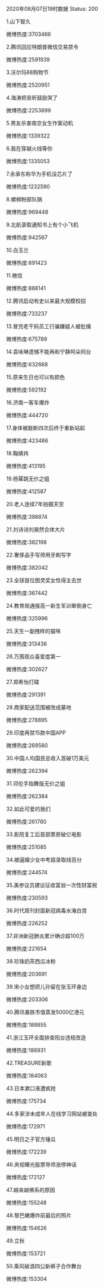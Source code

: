 2020年08月07日19时数据
Status: 200

1.山下智久

微博热度:3703466

2.腾讯回应特朗普微信交易禁令

微博热度:2591939

3.沃尔玛88购物节

微博热度:2520951

4.海涛把吴昕鼓励哭了

微博热度:2253899

5.男友杀害南京女生作案动机

微博热度:1339322

6.我在穿越火线等你

微博热度:1335053

7.余承东称华为手机没芯片了

微博热度:1232590

8.螺蛳粉部队锅

微博热度:969448

9.北航录取通知书上有个小飞机

微博热度:942567

10.白玉兰

微博热度:891423

11.微信

微博热度:888141

12.腾讯启动有史以来最大规模校招

微博热度:733237

13.冒充老干妈员工行骗嫌疑人被批捕

微博热度:675789

14.袁咏琳遗憾不能再和宁静阿朵同台

微博热度:632668

15.原来生日也可以有颜色

微博热度:592192

16.济南一客车爆炸

微博热度:444720

17.身体被敲断四次后终于重新站起

微博热度:423486

18.鞠婧祎

微博热度:413195

19.杨幂跳无价之姐

微博热度:412587

20.老人连续7年拍摄天空

微博热度:398874

21.刘诗诗刘昊然合体大片

微博热度:382198

22.奢侈品手写师用牙刷写字

微博热度:382042

23.全球首位图灵奖女性得主去世

微博热度:367442

24.教育局通报高一新生军训晕倒身亡

微博热度:325996

25.天生一副拽样的猫咪

微博热度:313436

26.万茜观众喜爱度第一

微博热度:302627

27.郑希怡打碟

微博热度:291391

28.商家配送范围被改成墓地

微博热度:278895

29.印度再禁15款中国APP

微博热度:269580

30.中国人均国民总收入首破1万美元

微博热度:262394

31.邓伦手指舞版无价之姐

微博热度:262384

32.如此可爱的我们

微博热度:261780

33.影院复工后首部票房破亿电影

微博热度:251085

34.被逼婚少女中考超录取线百分

微博热度:244574

35.美参议员建议征收富翁一次性财富税

微博热度:230593

36.时代周刊封面新冠病毒水淹白宫

微博热度:226252

37.非洲新冠肺炎累计确诊超100万

微博热度:221654

38.珍珠奶茶西瓜冰粉

微博热度:203691

39.宋小女想把儿孙留在张玉环身边

微博热度:203306

40.腾讯暴跌市值蒸发5000亿港元

微博热度:188855

41.浙江玉环全面排查阳台违规改造

微博热度:186931

42.TREASURE新歌

微博热度:184063

43.日本漱口液遭疯抢

微博热度:175734

44.多家涉未成年人在线学习网站被查处

微博热度:172971

45.明日之子官方锤瓜

微博热度:172239

46.央视曝光股票导师涨停神话

微博热度:172127

47.越来越佛系的原因

微博热度:155248

48.黎巴嫩爆炸前最后的照片

微博热度:154626

49.立秋

微博热度:153721

50.乘风破浪四公新裤子合作舞台

微博热度:153304

